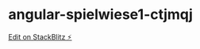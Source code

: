 # angular-spielwiese1-ctjmqj

[Edit on StackBlitz ⚡️](https://stackblitz.com/edit/angular-spielwiese1-ctjmqj)